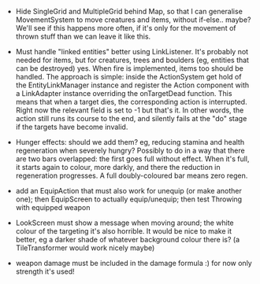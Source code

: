 
- Hide SingleGrid and MultipleGrid behind Map, so that I can generalise MovementSystem to move creatures and items,
  without if-else.. maybe? We'll see if this happens more often, if it's only for the movement of
  thrown stuff than we can leave it like this.

- Must handle "linked entities" better using LinkListener. It's probably not needed for items, but for creatures, trees
  and boulders (eg, entities that can be destroyed) yes. When fire is implemented, items too should be handled.
  The approach is simple: inside the ActionSystem get hold of the EntityLinkManager instance and register
  the Action component with a LinkAdapter instance overriding the onTargetDead function.
  This means that when a target dies, the corresponding action is interrupted. Right now the relevant field is
  set to -1 but that's it. In other words, the action still runs its course to the end, and silently fails at
  the "do" stage if the targets have become invalid.
  
- Hunger effects: should we add them? eg, reducing stamina and health regeneration when severely hungry?
  Possibly to do in a way that there are two bars overlapped: the first goes full without effect. When it's full,
  it starts again to colour, more darkly, and there the reduction in regeneration progresses.
  A full doubly-coloured bar means zero regen.

- add an EquipAction that must also work for unequip (or make another one); then EquipScreen to actually equip/unequip;
  then test Throwing with equipped weapon

- LookScreen must show a message when moving around; the white colour of the targeting it's also horrible. It would be
  nice to make it better, eg a darker shade of whatever background colour there is? (a TileTransformer would work nicely
  maybe)

- weapon damage must be included in the damage formula :) for now only strength it's used!
